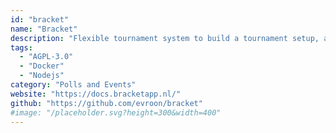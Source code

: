 ```yaml
---
id: "bracket"
name: "Bracket"
description: "Flexible tournament system to build a tournament setup, add teams, schedule matches, keep track of scores and present ranking live to the public."
tags:
  - "AGPL-3.0"
  - "Docker"
  - "Nodejs"
category: "Polls and Events"
website: "https://docs.bracketapp.nl/"
github: "https://github.com/evroon/bracket"
#image: "/placeholder.svg?height=300&width=400"
---
```


